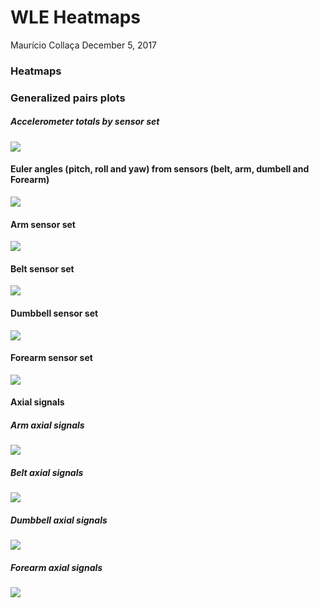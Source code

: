 WLE Heatmaps
================
Maurício Collaça
December 5, 2017

### Heatmaps

### Generalized pairs plots

##### Accelerometer totals by sensor set

![](HAR-WLE-ggpairs_files/figure-markdown_github/totalPairs-1.png)

#### Euler angles (pitch, roll and yaw) from sensors (belt, arm, dumbell and Forearm)

![](HAR-WLE-ggpairs_files/figure-markdown_github/anglePairs-1.png)

#### Arm sensor set

![](HAR-WLE-ggpairs_files/figure-markdown_github/armPairs-1.png)

#### Belt sensor set

![](HAR-WLE-ggpairs_files/figure-markdown_github/beltPairs-1.png)

#### Dumbbell sensor set

![](HAR-WLE-ggpairs_files/figure-markdown_github/dumbbellPairs-1.png)

#### Forearm sensor set

![](HAR-WLE-ggpairs_files/figure-markdown_github/forearmPairs-1.png)

#### Axial signals

##### Arm axial signals

![](HAR-WLE-ggpairs_files/figure-markdown_github/axialArmPairs-1.png)

##### Belt axial signals

![](HAR-WLE-ggpairs_files/figure-markdown_github/axialBeltPairs-1.png)

##### Dumbbell axial signals

![](HAR-WLE-ggpairs_files/figure-markdown_github/axialDumbbellPairs-1.png)

##### Forearm axial signals

![](HAR-WLE-ggpairs_files/figure-markdown_github/axialForearmPairs-1.png)
